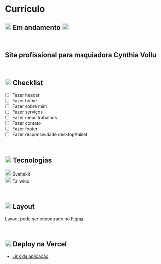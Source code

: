 # Currículo

## <img src="https://cdn-icons-png.flaticon.com/24/595/595067.png" width="20" /> Em andamento <img src="https://cdn-icons-png.flaticon.com/24/595/595067.png" width="20" />

</br>

## Site profissional para maquiadora Cynthia Vollu

</br>

## <img src="https://cdn-icons-png.flaticon.com/24/2666/2666505.png" width="20" /> Checklist

- [ ] Fazer header
- [ ] Fazer home
- [ ] Fazer sobre mim
- [ ] Fazer serviços
- [ ] Fazer meus trabalhos
- [ ] Fazer contato
- [ ] Fazer footer
- [ ] Fazer responsividade desktop/tablet

</br>

## <img src="https://cdn-icons-png.flaticon.com/24/2276/2276313.png" width="20" /> Tecnologias

<img src="https://svelte.dev/favicon.png" width="20"> Sveltekit
</br>
<img src="https://avatars.githubusercontent.com/u/67109815?s=280&v=4" width="20"> Tailwind

</br>

## <img src="https://cdn-icons-png.flaticon.com/24/2724/2724885.png" width="20" /> Layout

Layout pode ser encontrado no [Figma](https://www.figma.com/file/9lUb0kqCM9ijs5DLALz5sl/Site-Cynthia-Vollu?node-id=45%3A18&t=NMsaNu5T9fbAPkTG-1)

</br>

## <img src="https://cdn-icons-png.flaticon.com/24/5050/5050273.png" width="20" /> Deploy na Vercel

- [Link da aplicação](https://site-cynthia.vercel.app/)
